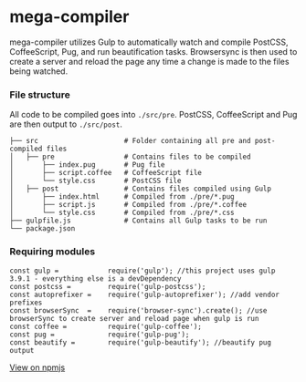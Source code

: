 # mega-compiler
mega-compiler utilizes Gulp to automatically watch and compile PostCSS, CoffeeScript, Pug, and run beautification tasks. Browsersync is then used to create a server and reload the page any time a change is made to the files being watched.

### File structure

All code to be compiled goes into `./src/pre`. PostCSS, CoffeeScript and Pug are then output to `./src/post`.

    ├── src                     # Folder containing all pre and post-compiled files
    │   ├── pre                 # Contains files to be compiled  
    │       ├── index.pug       # Pug file  
    │       ├── script.coffee   # CoffeeScript file 
    │       └── style.css       # PostCSS file
    │   ├── post                # Contains files compiled using Gulp
    │       ├── index.html      # Compiled from ./pre/*.pug  
    │       ├── script.js       # Compiled from ./pre/*.coffee 
    │       └── style.css       # Compiled from ./pre/*.css        
    ├── gulpfile.js             # Contains all Gulp tasks to be run
    └── package.json


### Requiring modules
    const gulp =            require('gulp'); //this project uses gulp 3.9.1 - everything else is a devDependency
    const postcss =         require('gulp-postcss');
    const autoprefixer =    require('gulp-autoprefixer'); //add vendor prefixes
    const browserSync  =    require('browser-sync').create(); //use browserSync to create server and reload page when gulp is run
    const coffee =          require('gulp-coffee');
    const pug =             require('gulp-pug');
    const beautify =        require('gulp-beautify'); //beautify pug output


[View on npmjs](https://www.npmjs.com/package/mega-compiler)
